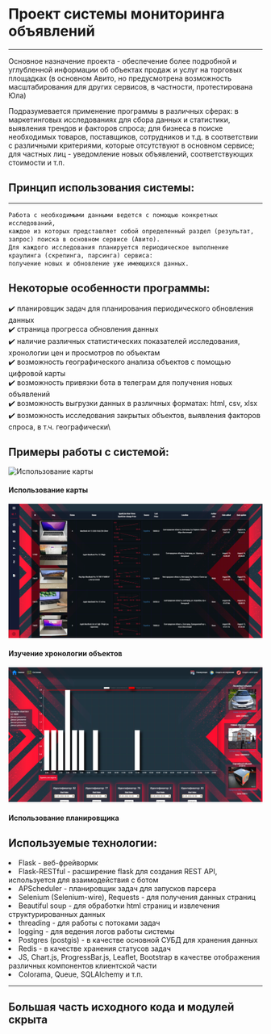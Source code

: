 Проект системы мониторинга объявлений 
=====================

***
Основное назначение проекта - обеспечение более подробной и углубленной информации об объектах продаж и услуг 
на торговых площадках (в основном Авито, но предусмотрена возможность масштабирования для других 
сервисов, в частности, протестирована Юла)

Подразумевается применение программы в различных сферах: в маркетинговых исследованиях 
для сбора данных и статистики, выявления трендов и факторов спроса; для бизнеса в поиске необходимых товаров, 
поставщиков, сотрудников и т.д. в соответствии с различными критериями, которые отсутствуют в основном сервисе; 
для частных лиц - уведомление новых объявлений, соответствующих стоимости и т.п.

Принцип использования системы:
-----------------------------------
***
    Работа с необходимыми данными ведется с помощью конкретных исследований, 
    каждое из которых представляет собой определенный раздел (результат, запрос) поиска в основном сервисе (Авито).
    Для каждого исследования планируется периодическое выполнение краулинга (скрепинга, парсинга) сервиса:
    получение новых и обновление уже имеющихся данных. 

Некоторые особенности программы:
-----------------------------------
:heavy_check_mark: планировщик задач для планирования периодического обновления данных \
:heavy_check_mark: страница прогресса обновления данных \
:heavy_check_mark: наличие различных статистических показателей исследования, хронологии цен и просмотров по объектам \
:heavy_check_mark: возможность географического анализа объектов с помощью цифровой карты \
:heavy_check_mark: возможность привязки бота в телеграм для получения новых объявлений \
:heavy_check_mark: возможность выгрузки данных в различных форматах: html, csv, xlsx \
:heavy_check_mark: возможность исследования закрытых объектов, выявления факторов спроса, в т.ч. географически\

Примеры работы с системой:
-----------------------------------

![Использование карты](readmi-source/using-map.gif)
#### Использование карты

![Изучение хронологий объектов](readmi-source/chronologies.PNG)
#### Изучение хронологии объектов

![Использование планировщика](readmi-source/scheduler.PNG)
#### Использование планировщика

Используемые технологии:
-----------------------------------
<li> Flask - веб-фрейвормк </li>
<li> Flask-RESTful - расширение flask для создания REST API, 
используется для взаимодействия с ботом 
</li>
<li> APScheduler - планировщик задач для запусков парсера </li>
<li> Selenium (Selenium-wire), Requests -  для получения данных страниц </li>
<li> Beautiful soup - для обработки html страниц и извлечения структурированных данных </li> 
<li> threading - для работы с потоками задач </li>
<li> logging - для ведения логов работы системы </li>
<li> Postgres (postgis) - в качестве основной СУБД для хранения данных</li>
<li> Redis - в качестве хранения статусов задач </li>
<li> JS, Chart.js, ProgressBar.js, Leaflet, Bootstrap в качестве отображения различных компонентов клиентской части </li>
<li> Colorama, Queue, SQLAlchemy и т.п. </li>



-----------------------------------
Большая часть исходного кода и модулей скрыта
-----------------------------------
